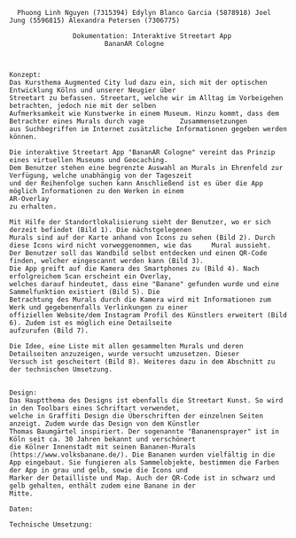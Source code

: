       Phuong Linh Nguyen (7315394) Edylyn Blanco Garcia (5878918) Joel Jung (5596815) Alexandra Petersen (7306775)
    													
					Dokumentation: Interaktive Streetart App
							BananAR Cologne
													
	
	
	Konzept:
	Das Kursthema Augmented City lud dazu ein, sich mit der optischen Entwicklung Kölns und unserer Neugier über 
	Streetart zu befassen. Streetart, welche wir im Alltag im Vorbeigehen betrachten, jedoch nie mit der selben 
	Aufmerksamkeit wie Kunstwerke in einem Museum. Hinzu kommt, dass dem Betrachter eines Murals durch vage 		Zusammensetzungen
	aus Suchbegriffen im Internet zusätzliche Informationen gegeben werden können. 
	
	Die interaktive Streetart App "BananAR Cologne" vereint das Prinzip eines virtuellen Museums und Geocaching.
	Dem Benutzer stehen eine begrenzte Auswahl an Murals in Ehrenfeld zur Verfügung, welche unabhängig von der Tageszeit
	und der Reihenfolge suchen kann Anschließend ist es über die App möglich Informationen zu den Werken in einem 
	AR-Overlay
	zu erhalten. 
	
	Mit Hilfe der Standortlokalisierung sieht der Benutzer, wo er sich derzeit befindet (Bild 1). Die nächstgelegenen
	Murals sind auf der Karte anhand von Icons zu sehen (Bild 2). Durch diese Icons wird nicht vorweggenommen, wie das 	   Mural aussieht. 
	Der Benutzer soll das Wandbild selbst entdecken und einen QR-Code finden, welcher eingescannt werden kann (Bild 3).
	Die App greift auf die Kamera des Smartphones zu (Bild 4). Nach erfolgreichem Scan erscheint ein Overlay, 
	welches darauf hindeutet, dass eine "Banane" gefunden wurde und eine Sammelfunktion existiert (Bild 5). Die
	Betrachtung des Murals durch die Kamera wird mit Informationen zum Werk und gegebenenfalls Verlinkungen zu einer
	offiziellen Website/dem Instagram Profil des Künstlers erweitert (Bild 6). Zudem ist es möglich eine Detailseite 
	aufzurufen (Bild 7). 
	
	Die Idee, eine Liste mit allen gesammelten Murals und deren Detailseiten anzuzeigen, wurde versucht umzusetzen. Dieser 
	Versuch ist gescheitert (Bild 8). Weiteres dazu in dem Abschnitt zu der technischen Umsetzung.
	
	
	Design: 
	Das Hauptthema des Designs ist ebenfalls die Streetart Kunst. So wird in den Toolbars eines Schriftart verwendet,
	welche in Graffiti Design die Überschriften der einzelnen Seiten anzeigt. Zudem wurde das Design von dem Künstler
	Thomas Baumgärtel inspiriert. Der sogenannte "Bananensprayer" ist in Köln seit ca. 30 Jahren bekannt und verschönert
	die Kölner Innenstadt mit seinen Bananen-Murals (https://www.volksbanane.de/). Die Bananen wurden vielfältig in die 
	App eingebaut. Sie fungieren als Sammelobjekte, bestimmen die Farben der App in grau und gelb, sowie die Icons und 
	Marker der Detailliste und Map. Auch der QR-Code ist in schwarz und gelb gehalten, enthält zudem eine Banane in der 
	Mitte. 
	
	Daten: 
	
	Technische Umsetzung: 
	
	
	





